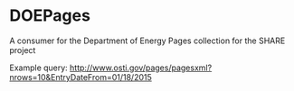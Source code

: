 DOEPages
========

A consumer for the Department of Energy Pages collection for the SHARE project

Example query: http://www.osti.gov/pages/pagesxml?nrows=10&EntryDateFrom=01/18/2015
